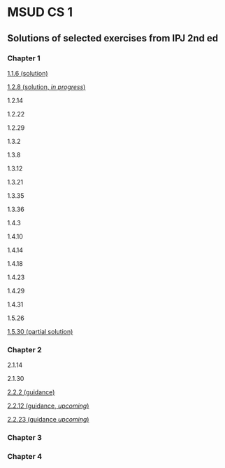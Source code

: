 # MSUD CS 1
## Solutions of selected exercises from IPJ 2nd ed
### Chapter 1
[1.1.6 (solution)](homework-solutions/usethree)

[1.2.8 (solution, _in progress_)](homework-solutions/quadratic)

1.2.14

1.2.22

1.2.29

1.3.2

1.3.8

1.3.12

1.3.21

1.3.35

1.3.36

1.4.3

1.4.10

1.4.14

1.4.18

1.4.23

1.4.29

1.4.31

1.5.26

[1.5.30 (partial solution)](homework-solutions/histogram)


### Chapter 2
2.1.14

2.1.30

[2.2.2 (guidance)](homework-solutions/hyperbolic-lib)

[2.2.12 (guidance, _upcoming_)](homework-solutions/matrix-lib)

[2.2.23 (guidance _upcoming_)](homework-solutions/integer-lib)


### Chapter 3

### Chapter 4

